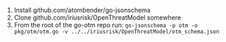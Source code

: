 1. Install github.com/atombender/go-jsonschema
2. Clone github.com/iriusrisk/OpenThreatModel somewhere
3. From the root of the go-otm repo run: `go-jsonschema -p otm -o pkg/otm/otm.go -v ../../iriusrisk/OpenThreatModel/otm_schema.json`
